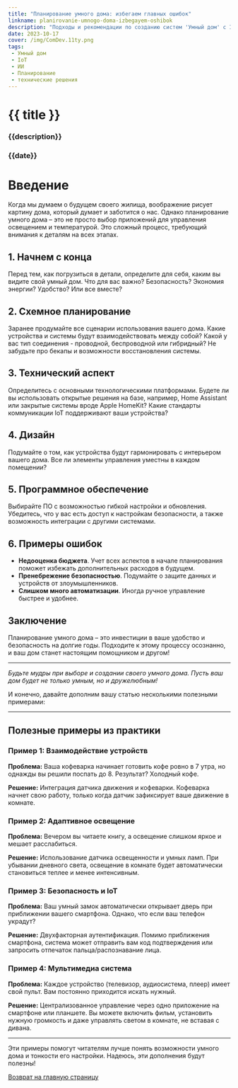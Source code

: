 ```yaml
---
title: "Планирование умного дома: избегаем главных ошибок"
linkname: planirovanie-umnogo-doma-izbegayem-oshibok
description: "Подходы и рекомендации по созданию систем 'Умный дом' с IoT и ИИ, основанные на опыте экспертов."
date: 2023-10-17
cover: /img/ComDev.11ty.png
tags:
 - Умный дом
 - IoT
 - ИИ
 - Планирование
 - технические решения
---
```


# {{ title }}
### {{description}}
### {{date}}

# Введение

Когда мы думаем о будущем своего жилища, воображение рисует картину дома, который думает и заботится о нас. Однако планирование умного дома – это не просто выбор приложений для управления освещением и температурой. Это сложный процесс, требующий внимания к деталям на всех этапах.

## 1. Начнем с конца

Перед тем, как погрузиться в детали, определите для себя, каким вы видите свой умный дом. Что для вас важно? Безопасность? Экономия энергии? Удобство? Или все вместе?

## 2. Схемное планирование

Заранее продумайте все сценарии использования вашего дома. Какие устройства и системы будут взаимодействовать между собой? Какой у вас тип соединения - проводной, беспроводной или гибридный? Не забудьте про бекапы и возможности восстановления системы.

## 3. Технический аспект

Определитесь с основными технологическими платформами. Будете ли вы использовать открытые решения на базе, например, Home Assistant или закрытые системы вроде Apple HomeKit? Какие стандарты коммуникации IoT поддерживают ваши устройства? 

## 4. Дизайн

Подумайте о том, как устройства будут гармонировать с интерьером вашего дома. Все ли элементы управления уместны в каждом помещении?

## 5. Программное обеспечение

Выбирайте ПО с возможностью гибкой настройки и обновления. Убедитесь, что у вас есть доступ к настройкам безопасности, а также возможность интеграции с другими системами.

## 6. Примеры ошибок

* **Недооценка бюджета**. Учет всех аспектов в начале планирования поможет избежать дополнительных расходов в будущем.
* **Пренебрежение безопасностью**. Подумайте о защите данных и устройств от злоумышленников.
* **Слишком много автоматизации**. Иногда ручное управление быстрее и удобнее.

## Заключение

Планирование умного дома – это инвестиции в ваше удобство и безопасность на долгие годы. Подходите к этому процессу осознанно, и ваш дом станет настоящим помощником и другом!

---

*Будьте мудры при выборе и создании своего умного дома. Пусть ваш дом будет не только умным, но и дружелюбным!*

И конечно, давайте дополним вашу статью несколькими полезными примерами:

---

## Полезные примеры из практики

### Пример 1: Взаимодействие устройств

**Проблема:** Ваша кофеварка начинает готовить кофе ровно в 7 утра, но однажды вы решили поспать до 8. Результат? Холодный кофе.

**Решение:** Интеграция датчика движения и кофеварки. Кофеварка начнет свою работу, только когда датчик зафиксирует ваше движение в комнате.

### Пример 2: Адаптивное освещение

**Проблема:** Вечером вы читаете книгу, а освещение слишком яркое и мешает расслабиться.

**Решение:** Использование датчика освещенности и умных ламп. При убывании дневного света, освещение в комнате будет автоматически становиться теплее и менее интенсивным.

### Пример 3: Безопасность и IoT

**Проблема:** Ваш умный замок автоматически открывает дверь при приближении вашего смартфона. Однако, что если ваш телефон украдут?

**Решение:** Двухфакторная аутентификация. Помимо приближения смартфона, система может отправить вам код подтверждения или запросить отпечаток пальца/распознавание лица.

### Пример 4: Мультимедиа система

**Проблема:** Каждое устройство (телевизор, аудиосистема, плеер) имеет свой пульт. Вам постоянно приходится искать нужный.

**Решение:** Централизованное управление через одно приложение на смартфоне или планшете. Вы можете включить фильм, установить нужную громкость и даже управлять светом в комнате, не вставая с дивана.

---

Эти примеры помогут читателям лучше понять возможности умного дома и тонкости его настройки. Надеюсь, эти дополнения будут полезны!

[Возврат на главную страницу](/)
